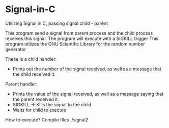 # Signal-in-C
Utilizing Signal in C, passing signal child - parent

This program send a signal from parent process and the child process receives this signal.
The program will execute with a SIGKILL trigger
This program utilizes the GNU Scientific Library for the random number generator

These is a child handler:
- Prints out the number of the signal received, as well as a message that the child received it.

Parent handler:
- Prints the value of the signal received, as well as a message saying that the parent received it.
- SIGKILL -> Kills the signal to the child.
- Waits for child to execute

How to execute?
Compile files
./signal2
